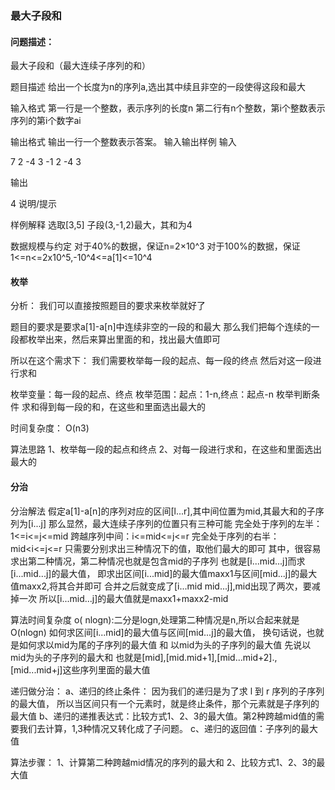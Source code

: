 ### 最大子段和

#### 问题描述：
最大子段和（最大连续子序列的和）

题目描述
给出一个长度为n的序列a,选出其中续且非空的一段使得这段和最大

输入格式
第一行是一个整数，表示序列的长度n
第二行有n个整数，第i个整数表示序列的第i个数字ai

输出格式
输出一行一个整数表示答案。
输入输出样例
输入

7
2 -4 3 -1 2 -4 3

输出

4
说明/提示

样例解释
选取[3,5] 子段(3,-1,2)最大，其和为4

数据规模与约定
对于40%的数据，保证n=2×10^3
对于100%的数据，保证1<=n<=2x10^5,-10^4<=a[1]<=10^4

#### 枚举
分析：
我们可以直接按照题目的要求来枚举就好了

题目的要求是要求a[1]-a[n]中连续非空的一段的和最大
那么我们把每个连续的一段都枚举出来，然后来算出里面的和，找出最大值即可

所以在这个需求下：
我们需要枚举每一段的起点、每一段的终点
然后对这一段进行求和

枚举变量：每一段的起点、终点
枚举范围：起点：1-n,终点：起点-n
枚举判断条件
求和得到每一段的和，在这些和里面选出最大的

时间复杂度：
O(n3)

算法思路
1、枚举每一段的起点和终点
2、对每一段进行求和，在这些和里面选出最大的


#### 分治
分治解法
假定a[1]-a[n]的序列对应的区间[l...r],其中间位置为mid,其最大和的子序列为[i...j]
那么显然，最大连续子序列的位置只有三种可能
完全处于序列的左半：1<=i<=j<=mid
跨越序列中间：i<=mid<=j<=r
完全处于序列的右半：mid<i<=j<=r
只需要分别求出三种情况下的值，取他们最大的即可
其中，很容易求出第二种情况，第二种情况也就是包含mid的子序列
也就是[i...mid...j]而求[i...mid...j]的最大值，
即求出区间[i...mid]的最大值maxx1与区间[mid...j]的最大值maxx2,将其合并即可
合并之后就变成了[i...mid mid...j],mid出现了两次，要减掉一次
所以[i...mid...j]的最大值就是maxx1+maxx2-mid

算法时间复杂度
o( nlogn):二分是logn,处理第二种情况是n,所以合起来就是O(nlogn)
如何求区间[i...mid]的最大值与区间[mid...j]的最大值，
换句话说，也就是如何求以mid为尾的子序列的最大值 和 以mid为头的子序列的最大值
先说以mid为头的子序列的最大和
也就是[mid],[mid.mid+1],[mid...mid+2].,[mid...mid+j]这些序列里面的最大值

递归做分治：
a、递归的终止条件：
因为我们的递归是为了求 l 到 r 序列的子序列的最大值，
所以当区间只有一个元素时，就是终止条件，那个元素就是子序列的最大值
b、递归的递推表达式：比较方式1、2、3的最大值。第2种跨越mid值的需要我们去计算，1,3种情况又转化成了子问题。
c、递归的返回值：子序列的最大值

算法步骤：
1、计算第二种跨越mid情况的序列的最大和
2、比较方式1、2、3的最大值